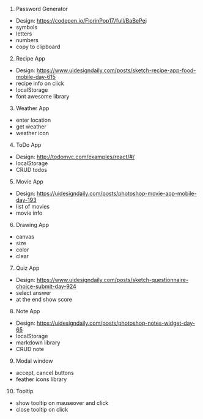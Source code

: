 1. Password Generator
- Design: https://codepen.io/FlorinPop17/full/BaBePej
- symbols
- letters
- numbers
- copy to clipboard

2. Recipe App
- Design: https://www.uidesigndaily.com/posts/sketch-recipe-app-food-mobile-day-615
- recipe info on click
- localStorage
- font awesome library

3. Weather App
- enter location
- get weather
- weather icon

4. ToDo App
- Design: http://todomvc.com/examples/react/#/
- localStorage
- CRUD todos

5. Movie App
- Design: https://uidesigndaily.com/posts/photoshop-movie-app-mobile-day-193
- list of movies
- movie info

6. Drawing App
- canvas
- size
- color
- clear

7. Quiz App
- Design: https://www.uidesigndaily.com/posts/sketch-questionnaire-choice-submit-day-924
- select answer
- at the end show score

8. Note App
- Design: https://uidesigndaily.com/posts/photoshop-notes-widget-day-65
- localStorage
- markdown library
- CRUD note

9. Modal window
- accept, cancel buttons
- feather icons library 

10. Tooltip
- show tooltip on mauseover and click
- close tooltip on click